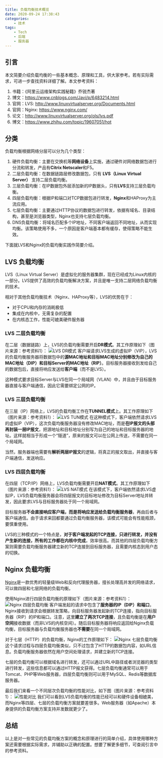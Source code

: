 ```yaml
---
title: 负载均衡技术概览
date: 2020-09-24 17:38:43
categories:
    - 技术
tags:
    - Tech
    - 后端
    - 服务器
---
```


## 引言
本文简要介绍负载均衡的一些基本概念、原理和工具，供大家参考。若有实际需求，可进一步查找资料详细了解。本文参考资料：

 1. 书籍：《阿里云运维架构实践秘籍》乔锐杰著
 2. 博文：https://www.cnblogs.com/Javi/p/6483214.html
 3. 官网：LVS: http://www.linuxvirtualserver.org/Documents.html
 4. 官网：Nginx: https://www.nginx.com/
 5. 论文：http://www.linuxvirtualserver.org/ols/lvs.pdf
 6. 博文：https://www.zhihu.com/topic/19607051/hot

 
## 分类
负载均衡根据网络分层可以分为几个类型：
1. 硬件负载均衡：主要在交换机等**网络设备**上实施，通过硬件对网络数据包进行分流和转发，产品有**Citrix Netscaler**和F5。
2. 二层负载均衡：在数据链路层修改数据包，只有 **LVS（Linux Virtual Server）** 支持二层负载均衡。
3. 三层负载均衡：在IP数据包外层添加新的IP数据头，只有**LVS**支持三层负载均衡。
4. 四层负载均衡：根据IP和端口对TCP数据包进行转发，**Nginx**和HAProxy为主流应用。
5. 七层负载均衡：主要通过HTTP协议的数据包进行转发，依据有域名、目录结构，甚至是浏览器类型，Nginx也支持七层负载均衡。
6. DNS负载均衡：将域名匹配多个IP地址，不同客户端返回不同地址，从而实现均衡。该策略使用不多，一个原因是客户端基本都有缓存，使得策略不能生效。

下面就LVS和Nginx的负载均衡实践作简要介绍。
<!--more-->

## LVS 负载均衡
LVS（Linux Virtual Server）是虚拟化的服务器集群，现在已经成为Linux内核的一部分。LVS提供了高效的负载均衡解决方案，并且是唯一支持二层网络负载均衡的技术。

相对于其他负载均衡技术（Nginx、HAProxy等），LVS的优势在于：

 - 对于CPU和内存的消耗极低
 - 集成在内核中，无需复杂的配置
 - 在内核态工作，性能可媲美硬件服务器

### LVS 二层负载均衡
在二层（数据链路）上，LVS的负载均衡需要开启**DR模式**。其工作原理如下（图片来源：参考资料1）：
![LVS DR模式](https://img-blog.csdnimg.cn/20200803151809124.png?x-oss-process=image/watermark,type_ZmFuZ3poZW5naGVpdGk,shadow_10,text_aHR0cHM6Ly9ibG9nLmNzZG4ubmV0L2p0el9NUFA=,size_16,color_FFFFFF,t_70#pic_center)
客户端请求LVS生成的虚拟IP（VIP），LVS的负载均衡服务器将数据包中的**源MAC地址和目标MAC地址分别修改为自己的MAC地址（DIP）和目标Server的MAC地址（RIP）**。目标服务器接收到发给自己的数据包后，直接将响应发送给**客户端**（而不是LVS）。

这种模式要求目标Server与LVS在同一个局域网（VLAN）中，并且由于目标服务器直接与客户端通信，因此它需要绑定公网的IP。
### LVS 三层负载均衡
在三层（IP）网络上，LVS的负载均衡工作在**TUNNEL模式**上。其工作原理如下（图片来源：参考资料1）：
![LVS TUN模式](https://img-blog.csdnimg.cn/20200803152913737.png?x-oss-process=image/watermark,type_ZmFuZ3poZW5naGVpdGk,shadow_10,text_aHR0cHM6Ly9ibG9nLmNzZG4ubmV0L2p0el9NUFA=,size_16,color_FFFFFF,t_70#pic_center)
在这种模式下，客户端依然请求LVS的虚拟IP（VIP），这次负载均衡服务器没有修改MAC地址，而是**在IP报文的头部再封装一层IP报文**，把源地址和目标地址分别写为自己的地址和目标服务器的地址。这样就相当于形成一个“隧道”，原来的报文可以在公网上传送，不需要在同一个局域网。

当然，服务器端也需要有**解析两层IP报文**的逻辑，将真正的报文取出，并直接与客户端通信，发送响应。

### LVS 四层负载均衡
在四层（TCP/IP）网络上，LVS负载均衡需要开启**NAT模式**。其工作原理如下（图片来源：参考资料1）：
![LVS NAT模式](https://img-blog.csdnimg.cn/20200803153849899.png?x-oss-process=image/watermark,type_ZmFuZ3poZW5naGVpdGk,shadow_10,text_aHR0cHM6Ly9ibG9nLmNzZG4ubmV0L2p0el9NUFA=,size_16,color_FFFFFF,t_70#pic_center)
在该模式下，客户端依然请求LVS虚拟IP，LVS负载均衡服务器会将四层报文的目标地址修改为目标Server地址并转发，因此要求LVS与目标服务器处于同一个局域网。

目标服务器**不会直接响应客户端，而是将响应发送给负载均衡服务器**，再由后者与客户端通信。由于请求来回都要通过负载均衡服务器，该模式可能会有性能瓶颈，要慎重使用。

LVS的三种模式的一个特点是，**对于客户端发起的TCP连接，只进行转发，并没有产生新的连接，所有的工作都在内核中完成**，效率很高。而其他的四层负载均衡方案则需要负载均衡服务器建立新的TCP连接到目标服务器，且需要内核态到用户态的切换。

## Nginx 负载均衡
[Nginx](https://www.nginx.com/)是一款优秀的轻量级Web和反向代理服务器，擅长处理高并发的网络请求，可以做四层和七层网络的负载均衡。

使用Nginx进行四层负载均衡的原理如下（图片来源：参考资料1）：
![Nginx 四层负载均衡](https://img-blog.csdnimg.cn/2020080316035462.png?x-oss-process=image/watermark,type_ZmFuZ3poZW5naGVpdGk,shadow_10,text_aHR0cHM6Ly9ibG9nLmNzZG4ubmV0L2p0el9NUFA=,size_16,color_FFFFFF,t_70#pic_center)
客户端发起的请求中包含了**服务器的IP（DIP）和端口**，Nginx接收到请求会根据转发策略，向目标服务器发起新的TCP连接，指向目标服务器（RIP）的IP和端口。注意，这里**建立了两次TCP连接**，且负载均衡是在**用户空间**接收数据（而非LVS的内核空间）。随后目标服务器将响应返回给Nginx负载均衡，目标服务器与负载均衡服务器也**不需要**在同一个局域网。

对于七层（HTTP）的负载均衡，Nginx的工作原理如下：
![Nginx 七层负载均衡](https://img-blog.csdnimg.cn/20200803161508995.png?x-oss-process=image/watermark,type_ZmFuZ3poZW5naGVpdGk,shadow_10,text_aHR0cHM6Ly9ibG9nLmNzZG4ubmV0L2p0el9NUFA=,size_16,color_FFFFFF,t_70#pic_center)
这个请求过程与四层负载均衡类似，只不过包含了HTTP的数据包内容，如URL信息。负载均衡服务器依然在用户空间处理请求，并建立新的TCP连接。

七层的负载均衡可以根据域名进行转发，还可以通过URL中路径或者浏览器的类型进行转发，这些信息都可以通过HTTP报文获得。七层负载均衡通常可以用于Tomcat、PHP等Web服务器，四层负载均衡则可以用于MySQL、Redis等数据库服务器。

最后我们来看一个不同层次负载均衡的性能对比，如下图（图片来源：参考资料1）：
![性能对比](https://img-blog.csdnimg.cn/20200803162235478.png?x-oss-process=image/watermark,type_ZmFuZ3poZW5naGVpdGk,shadow_10,text_aHR0cHM6Ly9ibG9nLmNzZG4ubmV0L2p0el9NUFA=,size_16,color_FFFFFF,t_70#pic_center)
我们可以看到LVS负载均衡的性能已经可以和硬件设备相媲美，而Nginx等四层、七层的负载均衡方案就要差很多。Web服务器（如Apache）本身提供的负载均衡方案支持并发数就更少了。

## 总结
以上是对一些常见的负载均衡方案的概念和原理进行的简单介绍，具体使用哪种方案还需要根据实际需求，并辅助以正确的配置。想要了解更多细节，可查阅引言中的参考资料。